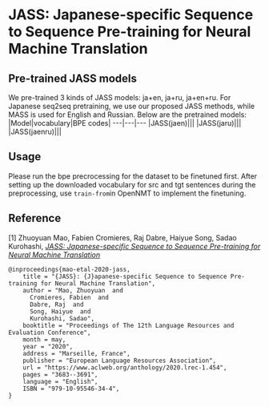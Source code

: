 # JASS: Japanese-specific Sequence to Sequence Pre-training for Neural Machine Translation

## Pre-trained JASS models
We pre-trained 3 kinds of JASS models: ja+en, ja+ru, ja+en+ru. For Japanese seq2seq pretraining, we use our proposed JASS methods, while MASS is used for English and Russian. Below are the pretrained models:
|Model|vocabulary|BPE codes|
---|---|---
|JASS(jaen)|||
|JASS(jaru)|||
|JASS(jaenru)|||

## Usage
Please run the bpe precrocessing for the dataset to be finetuned first. After setting up the downloaded vocabulary for src and tgt sentences during the preprocessing, use ```train-from```in OpenNMT to implement the finetuning.  

## Reference
[1] Zhuoyuan Mao, Fabien Cromieres, Raj Dabre, Haiyue Song, Sadao Kurohashi, [*JASS: Japanese-specific Sequence to Sequence Pre-training for Neural Machine Translation*](https://www.aclweb.org/anthology/2020.lrec-1.454/)

```
@inproceedings{mao-etal-2020-jass,
    title = "{JASS}: {J}apanese-specific Sequence to Sequence Pre-training for Neural Machine Translation",
    author = "Mao, Zhuoyuan  and
      Cromieres, Fabien  and
      Dabre, Raj  and
      Song, Haiyue  and
      Kurohashi, Sadao",
    booktitle = "Proceedings of The 12th Language Resources and Evaluation Conference",
    month = may,
    year = "2020",
    address = "Marseille, France",
    publisher = "European Language Resources Association",
    url = "https://www.aclweb.org/anthology/2020.lrec-1.454",
    pages = "3683--3691",
    language = "English",
    ISBN = "979-10-95546-34-4",
}
```
